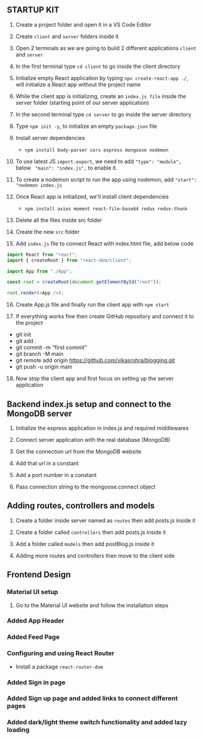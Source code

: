## STARTUP KIT

1.  Create a project folder and open it in a VS Code Editor

2.  Create `client` and `server` folders inside it

3.  Open 2 terminals as we are going to build 2 different applications `client` and `server`

4.  In the first terminal type `cd client` to go inside the client directory

5.  Initialize empty React application by typing `npx create-react-app ./`, will initialize a React app without the project name

6.  While the client app is initializing, create an `index.js file` inside the server folder (starting point of our server application)

7.  In the second terminal type `cd server` to go inside the server directory

8.  Type `npm init -y`, to initialize an empty `package.json` file

9.  Install server dependencies

    - `npm install body-parser cors express mongoose nodemon`

10. To use latest JS `import-export`, we need to add `"type": "module",` below ` "main": "index.js",` to enable it.

11. To create a nodemon script to run the app using nodemon, add `"start": "nodemon index.js`

12. Once React app is initialized, we'll install client dependencies


    - `npm install axios moment react-file-base64 redux redux-thunk`

13. Delete all the files inside src folder

14. Create the new `src` folder

15. Add `index.js` file to connect React with index.html file, add below code

```javascript
import React from "react";
import { createRoot } from "react-dom/client";

import App from "./App";

const root = createRoot(document.getElementById("root"));

root.render(<App />);
```

16. Create App.js file and finally run the client app with `npm start`

17. If everything works fine then create GitHub repository and connect it to the project

- git init
- git add .
- git commit -m "first commit"
- git branch -M main
- git remote add origin https://github.com/vikasrohra/blogging.git
- git push -u origin main

18. Now stop the client app and first focus on setting up the server application



## Backend index.js setup and connect to the MongoDB server

1.  Initialize the express application in index.js and required middlewares

2.  Connect server application with the real database (MongoDB)

3.  Get the connection url from the MongoDB website

4.  Add that url in a constant

5.  Add a port number in a constant

6.  Pass connection string to the mongoose.connect object



## Adding routes, controllers and models

1. Create a folder inside server named as `routes` then add posts.js inside it

2. Create a folder called `controllers` then add posts.js inside it

3. Add a folder called `models` then add postBlog.js inside it

4. Adding more routes and controllers then move to the client side



## Frontend Design


### Material UI setup

1. Go to the Material UI website and follow the installation steps



### Added App Header



### Added Feed Page


### Configuring and using React Router
- Install a package `react-router-dom`


### Added Sign in page


### Added Sign up page and added links to connect different pages


### Added dark/light theme switch functionality and added lazy loading